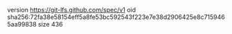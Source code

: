 version https://git-lfs.github.com/spec/v1
oid sha256:72fa38e58154eff5a8fe53bc592543f223e7e38d2906425e8c7159465aa99838
size 436

